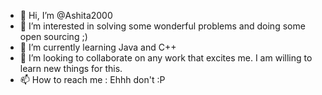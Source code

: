 - 👋 Hi, I’m @Ashita2000
- 👀 I’m interested in solving some wonderful problems and doing some open sourcing ;) 
- 🌱 I’m currently learning Java and C++
- 💞️ I’m looking to collaborate on any work that excites me. I am willing to learn new things for this. 
- 📫 How to reach me : Ehhh don't :P 

<!---
Ashita2000/Ashita2000 is a ✨ special ✨ repository because its `README.md` (this file) appears on your GitHub profile.
You can click the Preview link to take a look at your changes.
--->
